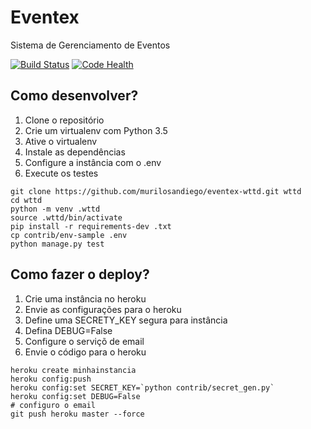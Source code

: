 # Eventex

Sistema de Gerenciamento de Eventos

[![Build Status](https://travis-ci.org/murilosandiego/eventex-wttd.svg?branch=master)](https://travis-ci.org/murilosandiego/eventex-wttd)
[![Code Health](https://landscape.io/github/murilosandiego/eventex-wttd/master/landscape.svg?style=flat)](https://landscape.io/github/murilosandiego/eventex-wttd/master)

## Como desenvolver?

1. Clone o repositório
2. Crie um virtualenv com Python 3.5
3. Ative o virtualenv
4. Instale as dependências
5. Configure a instância com o .env
6. Execute os testes

```console
git clone https://github.com/murilosandiego/eventex-wttd.git wttd
cd wttd
python -m venv .wttd
source .wttd/bin/activate
pip install -r requirements-dev .txt
cp contrib/env-sample .env
python manage.py test
```

## Como fazer o deploy?

1. Crie uma instância no heroku   
2. Envie as configurações para o heroku
3. Define uma SECRETY_KEY segura para instância
4. Defina DEBUG=False
5. Configure o serviçõ de email
6. Envie o código para o heroku

```console
heroku create minhainstancia
heroku config:push
heroku config:set SECRET_KEY=`python contrib/secret_gen.py`
heroku config:set DEBUG=False
# configuro o email
git push heroku master --force
```